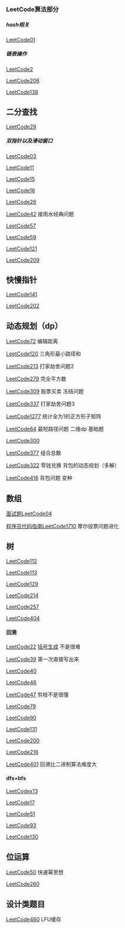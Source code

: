 ### LeetCode算法部分

##### hash相关

[LeetCode01](./LeetCode/LeetCode每日一题/LeetCode01.md)



##### 链表操作

[LeetCode2](./LeetCode/LeetCode每日一题/LeetCode02.md)

[LeetCode206](./LeetCode/LeetCode每日一题/LeetCode206.md)

[LeetCode138](./LeetCode/LeetCode每日一题/LeetCode138.md)



## 二分查找

[LeetCode29](./LeetCode/LeetCode每日一题/LeetCode29.md)



##### 双指针以及滑动窗口

[LeetCode03](./LeetCode/LeetCode每日一题/LeetCode03.md)

[LeetCode11](./LeetCode/LeetCode每日一题/LeetCode11.md)

[LeetCode15](./LeetCode/LeetCode每日一题/LeetCode15.md)

[LeetCode16](./LeetCode/LeetCode每日一题/LeetCode16.md)

[LeetCode26](./LeetCode/LeetCode每日一题/LeetCode26.md)

[LeetCode42](./LeetCode/LeetCode每日一题/LeetCode42.md) 接雨水经典问题 

[LeetCode57](./LeetCode/LeetCode每日一题/LeetCode57.md)

[LeetCode59](./LeetCode/LeetCode每日一题/LeetCode59.md)

[LeetCode121](./LeetCode/LeetCode每日一题/LeetCode121.md)

[LeetCode209](./LeetCode/LeetCode每日一题/LeetCode209.md)



## 快慢指针

[LeetCode141](./LeetCode/LeetCode每日一题/LeetCode141.md)

[LeetCode202](./LeetCode/LeetCode每日一题/LeetCode202.md)



##  动态规划（dp）

[LeetCode72](./LeetCode/LeetCode每日一题/LeetCode72.md)   编辑距离

[LeetCode120](./LeetCode/LeetCode每日一题/LeetCode120.md)   三角形最小路径和

[LeetCode213](./LeetCode/LeetCode每日一题/LeetCode213.md) 打家劫舍问题2 

[LeetCode279](./LeetCode/LeetCode每日一题/LeetCode279.md)   完全平方数

[LeetCode309](./LeetCode/LeetCode每日一题/LeetCode309.md)   股票买卖 冻结问题

[LeetCode337](./LeetCode/LeetCode每日一题/LeetCode337.md)   打家劫舍问题3

[LeetCode1277](./LeetCode/LeetCode每日一题/LeetCode1277.md)   统计全为1的正方形子矩阵

[LeetCode64](./LeetCode/LeetCode每日一题/LeetCode64.md)   最短路径问题 二维dp 基础题

[LeetCode300](./LeetCode/LeetCode每日一题/LeetCode300.md)

[LeetCode377](./LeetCode/LeetCode每日一题/LeetCode377.md) 组合总数 

[LeetCode322](./LeetCode/LeetCode每日一题/LeetCode322.md) 零钱兑换  背包的动态规划（多解）

[LeetCode416](./LeetCode/LeetCode每日一题/LeetCode416.md) 背包问题 变种 

## 数组

[面试题LeetCode04](./LeetCode/LeetCode每日一题/LeetCodeX04.md)

[程序员代码指南LeetCode1710](./LeetCode/LeetCode每日一题/LeetCodeX1710.md)   摩尔投票问题进化



## 树

[LeetCode112](./LeetCode/LeetCode每日一题/LeetCode112.md)

[LeetCode113](./LeetCode/LeetCode每日一题/LeetCode113.md)

[LeetCode129](./LeetCode/LeetCode每日一题/LeetCode129.md)

[LeetCode214](./LeetCode/LeetCode每日一题/LeetCode214.md)

[LeetCode257](./LeetCode/LeetCode每日一题/LeetCode257.md)

[LeetCode404](./LeetCode/LeetCode每日一题/LeetCode404.md)



#### 回溯

[LeetCode22](./LeetCode/LeetCode每日一题/LeetCode22.md) [括号生成](https://leetcode-cn.com/problems/generate-parentheses/) 不是很难

[LeetCode39](./LeetCode/LeetCode每日一题/LeetCode39.md) 第一次直接写出来

[LeetCode40](./LeetCode/LeetCode每日一题/LeetCode40.md)

[LeetCode46](./LeetCode/LeetCode每日一题/LeetCode46.md)

[LeetCode47](./LeetCode/LeetCode每日一题/LeetCode47.md) 剪枝不是很懂

[LeetCode79](./LeetCode/LeetCode每日一题/LeetCode79.md) 

[LeetCode90](./LeetCode/LeetCode每日一题/LeetCode90.md) 

[LeetCode131](./LeetCode/LeetCode每日一题/LeetCode131.md)

[LeetCode200](./LeetCode/LeetCode每日一题/LeetCode200.md)

[LeetCode216](./LeetCode/LeetCode每日一题/LeetCode216.md)

[LeetCode401](./LeetCode/LeetCode每日一题/LeetCode401.md) 回溯比二进制算法难度大

#### dfs+bfs

[LeetCodex13](./LeetCode/LeetCode每日一题/LeetCodex13.md)

[LeetCode17](./LeetCode/LeetCode每日一题/LeetCode17.md)

[LeetCode51](./LeetCode/LeetCode每日一题/LeetCode51.md)

[LeetCode93](./LeetCode/LeetCode每日一题/LeetCode93.md)

[LeetCode130](./LeetCode/LeetCode每日一题/LeetCode130.md)



## 位运算

[LeetCode50](./LeetCode/LeetCode每日一题/LeetCode50.md) 快速幂思想

[LeetCode260](./LeetCode/LeetCode每日一题/LeetCode260.md)





## 设计类题目

[LeetCode460](./LeetCode/LeetCode每日一题/LeetCode460.md)  LFU缓存